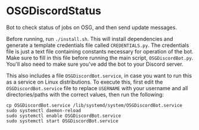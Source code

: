 # OSGDiscordStatus
Bot to check status of jobs on OSG, and then send update messages.

Before running, run `./install.sh`. This will install dependencies and generate a template 
credentials file called `CREDENTIALS.py`. The credentials file is just a text file containing 
constants necessary for operation of the bot. Make sure to fill in this file before running 
the main script, `OSGDiscordBot.py`. You'll also need to make sure you've add the bot to your
Discord server. 

This also includes a file `OSGDiscordBot.service`, in case you want to run this as a service on
Linux distributions. To execute this, first edit the `OSGDiscordBot.service` file to replace
`USERNAME` with your username and all directories/paths with the correct values, then run the following:

```
cp OSGDiscordBot.service /lib/systemd/system/OSGDiscordBot.service
sudo systemctl daemon-reload
sudo systemctl enable OSGDiscordBot.service
sudo systemctl start OSGDiscordBot.service
```
